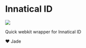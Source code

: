 # Innatical ID
![](https://raw.githubusercontent.com/BoopLabs/badges/main/E9FDABBC-782C-4DB5-916F-599FB2B9A4C1.jpeg)

Quick webkit wrapper for Innatical ID


:heart: Jade
